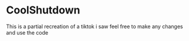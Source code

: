 # CoolShutdown

This is a partial recreation of a tiktok i saw feel free to make any changes and use the code 

